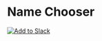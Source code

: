 # Name Chooser

[![Add to Slack](https://platform.slack-edge.com/img/add_to_slack.png)](https://slack.com/oauth/v2/authorize?client_id=3901161718116.3922797710336&scope=channels:history,chat:write,commands,groups:history,im:history,mpim:history,usergroups:read,channels:join&user_scope=)
